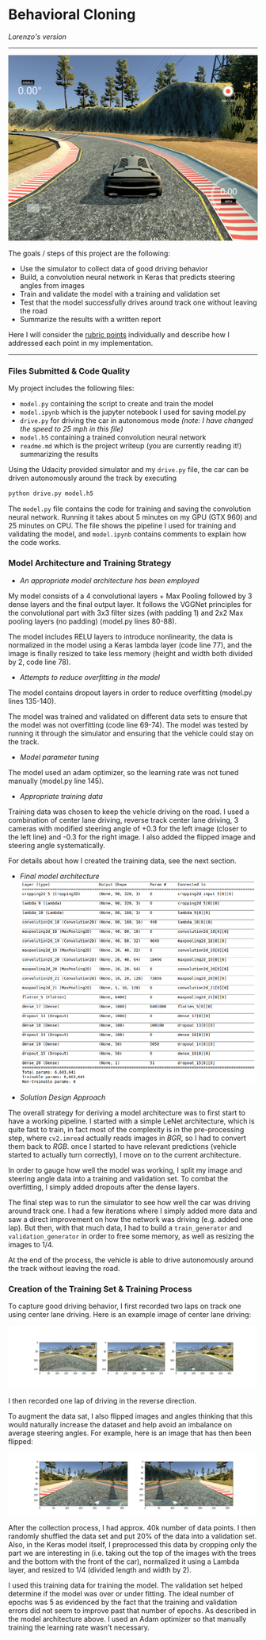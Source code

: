 # **Behavioral Cloning**
_Lorenzo's version_

---

![alt text][simul]

The goals / steps of this project are the following:
* Use the simulator to collect data of good driving behavior
* Build, a convolution neural network in Keras that predicts steering angles from images
* Train and validate the model with a training and validation set
* Test that the model successfully drives around track one without leaving the road
* Summarize the results with a written report


[//]: # (Image References)

[model]: ./Model_Architecture.png "Model Visualization"
[simul]: ./simulator.png "Simulator"
[cameras]: ./left-center-right_samples.png "Cameras"
[flipped]: ./flipped_samples.png "Flipped"
[image5]: ./examples/placeholder_small.png "Recovery Image"
[image6]: ./examples/placeholder_small.png "Normal Image"
[image7]: ./examples/placeholder_small.png "Flipped Image"


Here I will consider the [rubric points](https://review.udacity.com/#!/rubrics/432/view) individually and describe how I addressed each point in my implementation.  

---
### Files Submitted & Code Quality



My project includes the following files:
* `model.py` containing the script to create and train the model
* `model.ipynb` which is the jupyter notebook I used for saving model.py
* `drive.py` for driving the car in autonomous mode  _(note: I have changed the speed to 25 mph in this file)_
* `model.h5` containing a trained convolution neural network
* `readme.md` which is the project writeup (you are currently reading it!) summarizing the results


Using the Udacity provided simulator and my `drive.py` file, the car can be driven autonomously around the track by executing
```sh
python drive.py model.h5
```

The `model.py` file contains the code for training and saving the convolution neural network. Running it takes about 5 minutes on my GPU (GTX 960) and 25 minutes on CPU. The file shows the pipeline I used for training and validating the model, and `model.ipynb` contains comments to explain how the code works.

### Model Architecture and Training Strategy

- _An appropriate model architecture has been employed_

My model consists of a 4 convolutional layers + Max Pooling followed by 3 dense layers and the final output layer. It follows the VGGNet principles for the convolutional part with 3x3 filter sizes (with padding 1) and 2x2 Max pooling layers (no padding) (model.py lines 80-88).

The model includes RELU layers to introduce nonlinearity, the data is normalized in the model using a Keras lambda layer (code line 77), and the image is finally resized to take less memory (height and width both divided by 2, code line 78).

- _Attempts to reduce overfitting in the model_

The model contains dropout layers in order to reduce overfitting (model.py lines 135-140).

The model was trained and validated on different data sets to ensure that the model was not overfitting (code line 69-74). The model was tested by running it through the simulator and ensuring that the vehicle could stay on the track.

- _Model parameter tuning_

The model used an adam optimizer, so the learning rate was not tuned manually (model.py line 145).

- _Appropriate training data_

Training data was chosen to keep the vehicle driving on the road. I used a combination of center lane driving, reverse track center lane driving, 3 cameras with modified steering angle of +0.3 for the left image (closer to the left line) and -0.3 for the right image. I also added the flipped image and steering angle systematically.

For details about how I created the training data, see the next section.

- _Final model architecture_
![alt text][model]

- _Solution Design Approach_

The overall strategy for deriving a model architecture was to first start to have a working pipeline. I started with a simple LeNet architecture, which is quite fast to train, in fact  most of the complexity is in the pre-processing step, where `cv2.imread` actually reads images in _BGR_, so I had to convert them back to _RGB_. once I started to have relevant predictions (vehicle started to actually turn correctly), I move on to the current architecture.

In order to gauge how well the model was working, I split my image and steering angle data into a training and validation set.
To combat the overfitting, I simply added dropouts after the dense layers.

The final step was to run the simulator to see how well the car was driving around track one. I had a few iterations where I simply added more data and saw a direct improvement on how the network was driving (e.g. added one lap). But then, with that much data, I had to build a `train_generator` and `validation_generator` in order to free some memory, as well as resizing the images to 1/4.

At the end of the process, the vehicle is able to drive autonomously around the track without leaving the road.




### Creation of the Training Set & Training Process

To capture good driving behavior, I first recorded two laps on track one using center lane driving. Here is an example image of center lane driving:

![alt text][cameras]

I then recorded one lap of driving in the reverse direction.


To augment the data sat, I also flipped images and angles thinking that this would naturally increase the dataset and help avoid an imbalance on average steering angles. For example, here is an image that has then been flipped:

![alt text][flipped]

After the collection process, I had approx. 40k number of data points. I then randomly shuffled the data set and put 20% of the data into a validation set.
Also, in the Keras model itself, I preprocessed this data by cropping only the part we are interesting in (i.e. taking out the top of the images with the trees and the bottom with the front of the car), normalized it using a Lambda layer, and resized to 1/4 (divided length and width by 2).

I used this training data for training the model. The validation set helped determine if the model was over or under fitting. The ideal number of epochs was 5 as evidenced by the fact that the training and validation errors did not seem to improve past that number of epochs. As described in the model architecture above. I used an Adam optimizer so that manually training the learning rate wasn't necessary.
